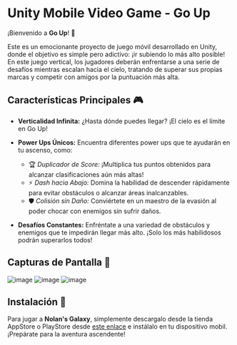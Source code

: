 # Unity Mobile Video Game - Go Up

¡Bienvenido a **Go Up**! 🚀

Este es un emocionante proyecto de juego móvil desarrollado en Unity, donde el objetivo es simple pero adictivo: ¡ir subiendo lo más alto posible! En este juego vertical, los jugadores deberán enfrentarse a una serie de desafíos mientras escalan hacia el cielo, tratando de superar sus propias marcas y competir con amigos por la puntuación más alta.

## Características Principales 🎮

- **Verticalidad Infinita:** ¿Hasta dónde puedes llegar? ¡El cielo es el límite en Go Up!
  
- **Power Ups Únicos:** Encuentra diferentes power ups que te ayudarán en tu ascenso, como:
  - 🏆 *Duplicador de Score:* ¡Multiplica tus puntos obtenidos para alcanzar clasificaciones aún más altas!
  - ⚡ *Dash hacia Abajo:* Domina la habilidad de descender rápidamente para evitar obstáculos o alcanzar áreas inalcanzables.
  - 🛡️ *Colisión sin Daño:* Conviértete en un maestro de la evasión al poder chocar con enemigos sin sufrir daños.

- **Desafíos Constantes:** Enfréntate a una variedad de obstáculos y enemigos que te impedirán llegar más alto. ¡Solo los más habilidosos podrán superarlos todos!

## Capturas de Pantalla 📸

![image](https://github.com/JohanJimenex/Unity-Game-2D-Gender-Reveal/assets/48848092/4baa5cde-9b66-4d46-937a-68d590a6dec2)
![image](https://github.com/JohanJimenex/Unity-Game-2D-Gender-Reveal/assets/48848092/7a3c00d4-a56c-4796-808e-2304909ca1f4)
![image](https://github.com/JohanJimenex/Unity-Game-2D-Gender-Reveal/assets/48848092/4a494ec6-01f2-44d4-9690-726e706b3b55)




## Instalación 📲

Para jugar a **Nolan's Galaxy**, simplemente descargalo desde la tienda AppStore o PlayStore desde [este enlace](#) e instálalo en tu dispositivo mobil. ¡Prepárate para la aventura ascendente!

